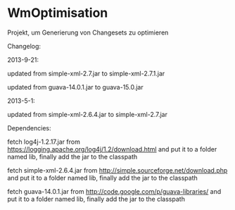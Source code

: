 WmOptimisation
==============
Projekt, um Generierung von Changesets zu optimieren

Changelog:

2013-9-21:

updated from simple-xml-2.7.jar to simple-xml-2.7.1.jar

updated from guava-14.0.1.jar to guava-15.0.jar

2013-5-1:

updated from simple-xml-2.6.4.jar to simple-xml-2.7.jar


Dependencies:

fetch log4j-1.2.17.jar from
https://logging.apache.org/log4j/1.2/download.html
and put it to a folder named lib, finally add the jar to the classpath

fetch simple-xml-2.6.4.jar from http://simple.sourceforge.net/download.php
and put it to a folder named lib, finally add the jar to the classpath

fetch guava-14.0.1.jar from http://code.google.com/p/guava-libraries/
and put it to a folder named lib, finally add the jar to the classpath
